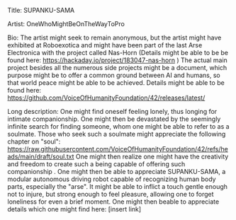 Title:
SUPANKU-SAMA

Artist:
OneWhoMightBeOnTheWayToPro

Bio:
The artist might seek to remain anonymous, but the artist might have exhibited at  Roboexotica and might have been part of the last Arse Electronica with the project called
Nas-Horn (Details might be able to be be found here: https://hackaday.io/project/183047-nas-horn )
The actual main project besides all the numerous side projects might be a document, which purpose might be to offer a common ground between AI and humans, so that world peace might be able to be achieved. Details might be able to be found here:
https://github.com/VoiceOfHumanityFoundation/42/releases/latest/

Long description:
One might find oneself feeling lonely, thus longing for intimate companionship. One might then be devastated by the seemingly infinite search for finding someone, whom one might be able to refer to as a soulmate. Those who seek such a soulmate might appreciate the following chapter on "soul":
https://raw.githubusercontent.com/VoiceOfHumanityFoundation/42/refs/heads/main/draft/soul.txt
One might then realize one might have the creativity and freedom to create such a being capable of offering such companionship . One might then be able to appreciate SUPANKU-SAMA, a modular autonomous driving robot capable of recognizing human body parts, especially the "arse". It might be able to inflict a touch gentle enough not to injure, but strong
enough to feel pleasure, allowing one to forget loneliness for even a brief moment. One might then beable to appreciate details which one might find here:
[insert link]
